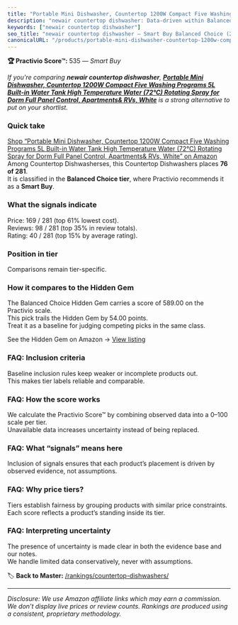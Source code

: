 ```yaml
---
title: "Portable Mini Dishwasher, Countertop 1200W Compact Five Washing Programs 5L Built-in Water Tank High Temperature Water (72℃) Rotating Spray for Dorm Full Panel Control, Apartments& RVs, White"
description: "newair countertop dishwasher: Data-driven within Balanced Choice ranking using the Practivio Score™. Positioned by quality, value, demand, findability, momentu…"
keywords: ["newair countertop dishwasher"]
seo_title: "newair countertop dishwasher — Smart Buy Balanced Choice (2025)"
canonicalURL: "/products/portable-mini-dishwasher-countertop-1200w-compact-five-washing-programs-5l-built-in-water-tank-high-temperature-water-72C-rotating-spray-for-dorm-full-panel-control-apartments-rvs-white-B0D5QZQ3CL/"
---
```


**🏆 Practivio Score™:** 535 — _Smart Buy_


*If you're comparing **newair countertop dishwasher**, **[Portable Mini Dishwasher, Countertop 1200W Compact Five Washing Programs 5L Built-in Water Tank High Temperature Water (72℃) Rotating Spray for Dorm Full Panel Control, Apartments& RVs, White](https://www.amazon.com/dp/B0D5QZQ3CL?tag=practivio-20)** is a strong alternative to put on your shortlist.*
### Quick take
[Shop “Portable Mini Dishwasher, Countertop 1200W Compact Five Washing Programs 5L Built-in Water Tank High Temperature Water (72℃) Rotating Spray for Dorm Full Panel Control, Apartments& RVs, White” on Amazon](https://www.amazon.com/dp/B0D5QZQ3CL?tag=practivio-20)
Among Countertop Dishwasherses, this Countertop Dishwashers places **76 of 281**.  
It is classified in the **Balanced Choice tier**, where Practivio recommends it as a **Smart Buy**.

### What the signals indicate
Price: 169 / 281 (top 61% lowest cost).  
Reviews: 98 / 281 (top 35% in review totals).  
Rating: 40 / 281 (top 15% by average rating).  

### Position in tier
Comparisons remain tier-specific.

### How it compares to the Hidden Gem
The Balanced Choice Hidden Gem carries a score of 589.00 on the Practivio scale.  
This pick trails the Hidden Gem by 54.00 points.  
Treat it as a baseline for judging competing picks in the same class.  

See the Hidden Gem on Amazon → [View listing](https://www.amazon.com/dp/B0CSFQ4WRP?tag=practivio-20)

### FAQ: Inclusion criteria
Baseline inclusion rules keep weaker or incomplete products out.  
This makes tier labels reliable and comparable.

### FAQ: How the score works
We calculate the Practivio Score™ by combining observed data into a 0–100 scale per tier.  
Unavailable data increases uncertainty instead of being replaced.

### FAQ: What “signals” means here
Inclusion of signals ensures that each product’s placement is driven by observed evidence, not assumptions.

### FAQ: Why price tiers?
Tiers establish fairness by grouping products with similar price constraints.  
Each score reflects a product’s standing inside its tier.

### FAQ: Interpreting uncertainty
The presence of uncertainty is made clear in both the evidence base and our notes.  
We handle limited data conservatively, never with assumptions.


🏷️ **Back to Master:** [/rankings/countertop-dishwashers/](/rankings/countertop-dishwashers/)

---
_Disclosure: We use Amazon affiliate links which may earn a commission. We don’t display live prices or review counts. Rankings are produced using a consistent, proprietary methodology._
